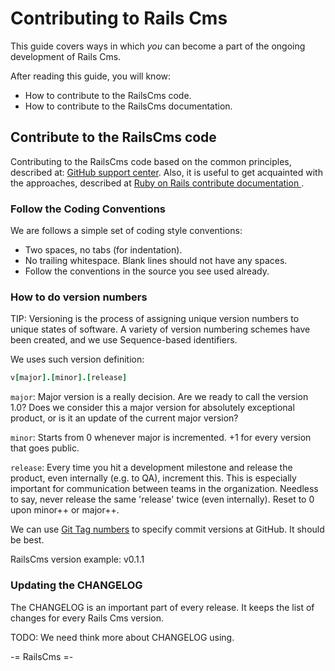Contributing to  Rails Cms
==========================

This guide covers ways in which _you_ can become a part of the ongoing development of Rails Cms.

After reading this guide, you will know:

* How to contribute to the RailsCms code.
* How to contribute to the RailsCms documentation.

Contribute to the RailsCms code
-------------------------------

Contributing to the RailsCms code based on the common principles, described at: [GitHub support center](https://help.github.com/articles/fork-a-repo).
Also, it is useful to get acquainted with the approaches, described at [Ruby on Rails contribute documentation ](http://guides.rubyonrails.org/contributing_to_ruby_on_rails.html).

### Follow the Coding Conventions

We are follows a simple set of coding style conventions:

* Two spaces, no tabs (for indentation).
* No trailing whitespace. Blank lines should not have any spaces.
* Follow the conventions in the source you see used already.

### How to do version numbers

TIP: Versioning is the process of assigning unique version numbers to unique states of software. A variety of version numbering schemes have been created, and we use Sequence-based identifiers.

We uses such version definition:

```ruby
v[major].[minor].[release]
```

`major`: Major version is a really decision. Are we ready to call the version 1.0? Does we consider this a major version for absolutely exceptional product, or is it an update of the current major version?

`minor`: Starts from 0 whenever major is incremented. +1 for every version that goes public.

`release`: Every time you hit a development milestone and release the product, even internally (e.g. to QA), increment this. This is especially important for communication between teams in the organization. Needless to say, never release the same 'release' twice (even internally). Reset to 0 upon minor++ or major++.

We can use [Git Tag numbers](http://learn.github.com/p/tagging.html) to specify commit versions at GitHub. It should be best.

RailsCms version example:
v0.1.1

### Updating the CHANGELOG

The CHANGELOG is an important part of every release. It keeps the list of changes for every Rails Cms version.

TODO: We need think more about CHANGELOG using.

-= RailsCms =-